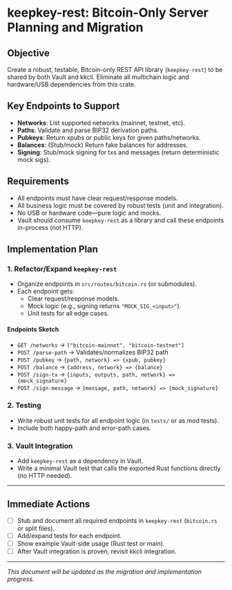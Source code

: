 # keepkey-rest: Bitcoin-Only Server Planning and Migration

## Objective
Create a robust, testable, Bitcoin-only REST API library (`keepkey-rest`) to be shared by both Vault and kkcli. Eliminate all multichain logic and hardware/USB dependencies from this crate.

## Key Endpoints to Support
- **Networks**: List supported networks (mainnet, testnet, etc).
- **Paths**: Validate and parse BIP32 derivation paths.
- **Pubkeys**: Return xpubs or public keys for given paths/networks.
- **Balances**: (Stub/mock) Return fake balances for addresses.
- **Signing**: Stub/mock signing for txs and messages (return deterministic mock sigs).

## Requirements
- All endpoints must have clear request/response models.
- All business logic must be covered by robust tests (unit and integration).
- No USB or hardware code—pure logic and mocks.
- Vault should consume `keepkey-rest` as a library and call these endpoints in-process (not HTTP).

## Implementation Plan

### 1. Refactor/Expand `keepkey-rest`
- Organize endpoints in `src/routes/bitcoin.rs` (or submodules).
- Each endpoint gets:
  - Clear request/response models.
  - Mock logic (e.g., signing returns `"MOCK_SIG_<input>"`).
  - Unit tests for all edge cases.

#### Endpoints Sketch
- `GET /networks` → `["bitcoin-mainnet", "bitcoin-testnet"]`
- `POST /parse-path` → Validates/normalizes BIP32 path
- `POST /pubkey` → `{path, network} => {xpub, pubkey}`
- `POST /balance` → `{address, network} => {balance}`
- `POST /sign-tx` → `{inputs, outputs, path, network} => {mock_signature}`
- `POST /sign-message` → `{message, path, network} => {mock_signature}`

### 2. Testing
- Write robust unit tests for all endpoint logic (in `tests/` or as mod tests).
- Include both happy-path and error-path cases.

### 3. Vault Integration
- Add `keepkey-rest` as a dependency in Vault.
- Write a minimal Vault test that calls the exported Rust functions directly (no HTTP needed).

---

## Immediate Actions
- [ ] Stub and document all required endpoints in `keepkey-rest` (`bitcoin.rs` or split files).
- [ ] Add/expand tests for each endpoint.
- [ ] Show example Vault-side usage (Rust test or main).
- [ ] After Vault integration is proven, revisit kkcli integration.

---

*This document will be updated as the migration and implementation progress.*
